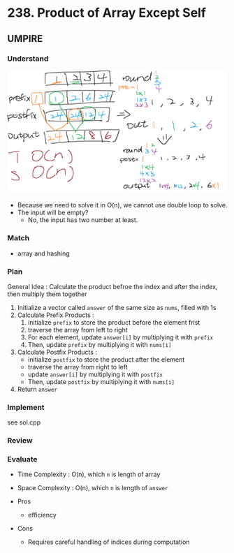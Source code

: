 # 238. Product of Array Except Self
## UMPIRE
### Understand 
![alt text](image.png)

- Because we need to solve it in O(n), we cannot use double loop to solve.
- The input will be empty?
    - No, the input has two number at least.

### Match 
- array and hashing

### Plan
General Idea : Calculate the product befroe the index and after the index, then multiply them together

1. Initialize a vector called `answer` of the same size as `nums`, filled with 1s
2. Calculate Prefix Products :
    1. initialize `prefix` to store the product before the element frist
    2. traverse the array from left to right
    3. For each element, update `answer[i]` by multiplying it with `prefix`
    4. Then, update `prefix` by multiplying it with `nums[i]`
3. Calculate Postfix Products :
    - initialize `postfix` to store the product after the element
    - traverse the array from right to left
    - update `answer[i]` by multiplying it with `postfix`
    - Then, update `postfix` by multiplying it with `nums[i]`
4. Return `answer`

### Implement
see sol.cpp

### Review

### Evaluate
- Time Complexity : O(n), which `n` is length of array

- Space Complexity : O(n), which `n` is length of `answer`

- Pros
    - efficiency
- Cons
    - Requires careful handling of indices during computation